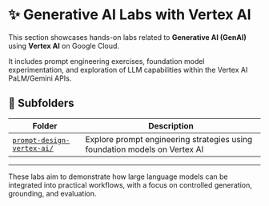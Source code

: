 # ✨ Generative AI Labs with Vertex AI

This section showcases hands-on labs related to **Generative AI (GenAI)** using **Vertex AI** on Google Cloud.

It includes prompt engineering exercises, foundation model experimentation, and exploration of LLM capabilities within the Vertex AI PaLM/Gemini APIs.

## 📂 Subfolders

| Folder | Description |
|--------|-------------|
| [`prompt-design-vertex-ai/`](./prompt-design-vertex-ai) | Explore prompt engineering strategies using foundation models on Vertex AI |

---

These labs aim to demonstrate how large language models can be integrated into practical workflows, with a focus on controlled generation, grounding, and evaluation.
